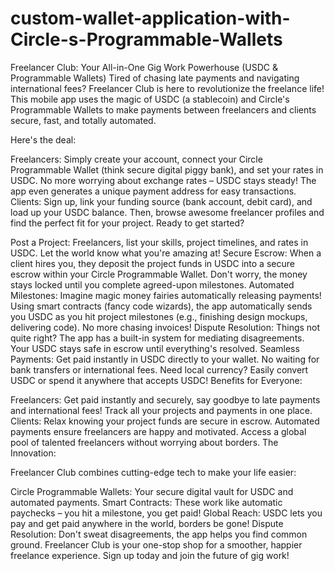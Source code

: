 # custom-wallet-application-with-Circle-s-Programmable-Wallets

Freelancer Club: Your All-in-One Gig Work Powerhouse (USDC & Programmable Wallets)
Tired of chasing late payments and navigating international fees? Freelancer Club is here to revolutionize the freelance life! This mobile app uses the magic of USDC (a stablecoin) and Circle's Programmable Wallets to make payments between freelancers and clients secure, fast, and totally automated.

Here's the deal:

Freelancers: Simply create your account, connect your Circle Programmable Wallet (think secure digital piggy bank), and set your rates in USDC. No more worrying about exchange rates – USDC stays steady! The app even generates a unique payment address for easy transactions.
Clients: Sign up, link your funding source (bank account, debit card), and load up your USDC balance. Then, browse awesome freelancer profiles and find the perfect fit for your project.
Ready to get started?

Post a Project: Freelancers, list your skills, project timelines, and rates in USDC. Let the world know what you're amazing at!
Secure Escrow: When a client hires you, they deposit the project funds in USDC into a secure escrow within your Circle Programmable Wallet. Don't worry, the money stays locked until you complete agreed-upon milestones.
Automated Milestones: Imagine magic money fairies automatically releasing payments! Using smart contracts (fancy code wizards), the app automatically sends you USDC as you hit project milestones (e.g., finishing design mockups, delivering code). No more chasing invoices!
Dispute Resolution: Things not quite right? The app has a built-in system for mediating disagreements. Your USDC stays safe in escrow until everything's resolved.
Seamless Payments: Get paid instantly in USDC directly to your wallet. No waiting for bank transfers or international fees. Need local currency? Easily convert USDC or spend it anywhere that accepts USDC!
Benefits for Everyone:

Freelancers: Get paid instantly and securely, say goodbye to late payments and international fees! Track all your projects and payments in one place.
Clients: Relax knowing your project funds are secure in escrow. Automated payments ensure freelancers are happy and motivated. Access a global pool of talented freelancers without worrying about borders.
The Innovation:

Freelancer Club combines cutting-edge tech to make your life easier:

Circle Programmable Wallets: Your secure digital vault for USDC and automated payments.
Smart Contracts: These work like automatic paychecks – you hit a milestone, you get paid!
Global Reach: USDC lets you pay and get paid anywhere in the world, borders be gone!
Dispute Resolution: Don't sweat disagreements, the app helps you find common ground.
Freelancer Club is your one-stop shop for a smoother, happier freelance experience. Sign up today and join the future of gig work!
